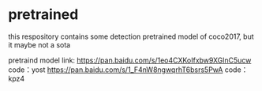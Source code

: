 # pretrained
this respository contains some detection pretrained model of coco2017, but it maybe not a sota

pretraind model link:
https://pan.baidu.com/s/1eo4CXKoIfxbw9XGlnC5ucw 
code：yost
https://pan.baidu.com/s/1_F4nW8ngwqrhT6bsrs5PwA 
code：kpz4 
